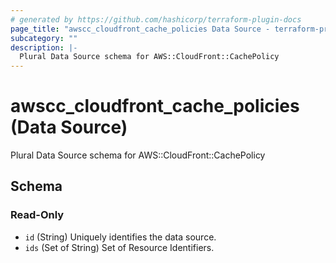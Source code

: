 ```yaml
---
# generated by https://github.com/hashicorp/terraform-plugin-docs
page_title: "awscc_cloudfront_cache_policies Data Source - terraform-provider-awscc"
subcategory: ""
description: |-
  Plural Data Source schema for AWS::CloudFront::CachePolicy
---
```


# awscc_cloudfront_cache_policies (Data Source)

Plural Data Source schema for AWS::CloudFront::CachePolicy



<!-- schema generated by tfplugindocs -->
## Schema

### Read-Only

- `id` (String) Uniquely identifies the data source.
- `ids` (Set of String) Set of Resource Identifiers.


